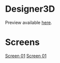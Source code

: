 Designer3D
===========

Preview available [here](http://ks393768.kimsufi.com/robu/designer3d/index.html).

Screens
===========

[Screen 01](http://ks393768.kimsufi.com/robu/designer3d/screens/01.jpg)
[Screen 01](http://ks393768.kimsufi.com/robu/designer3d/screens/02.jpg)